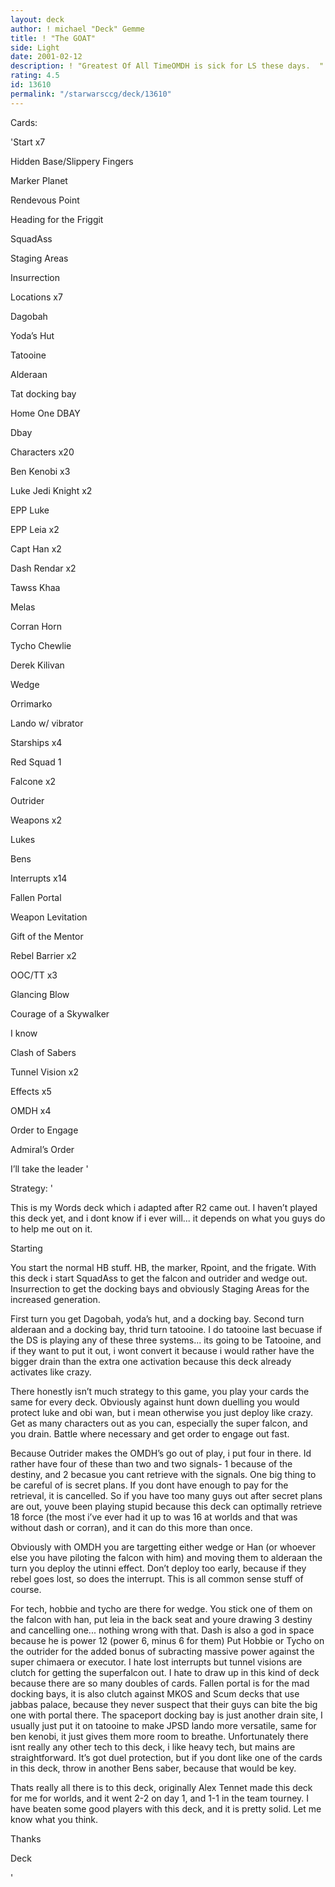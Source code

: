 ```yaml
---
layout: deck
author: ! michael "Deck" Gemme
title: ! "The GOAT"
side: Light
date: 2001-02-12
description: ! "Greatest Of All TimeOMDH is sick for LS these days.  "
rating: 4.5
id: 13610
permalink: "/starwarsccg/deck/13610"
---
```

Cards: 

'Start x7

Hidden Base/Slippery Fingers

Marker Planet

Rendevous Point

Heading for the Friggit

SquadAss

Staging Areas

Insurrection


Locations x7

Dagobah

Yoda’s Hut

Tatooine 

Alderaan

Tat docking bay

Home One DBAY

Dbay


Characters x20

Ben Kenobi x3

Luke Jedi Knight x2

EPP Luke 

EPP Leia x2

Capt Han x2

Dash Rendar x2

Tawss Khaa

Melas

Corran Horn

Tycho Chewlie

Derek Kilivan

Wedge

Orrimarko

Lando w/ vibrator


Starships x4

Red Squad 1

Falcone x2

Outrider


Weapons x2

Lukes

Bens


Interrupts x14

Fallen Portal

Weapon Levitation

Gift of the Mentor

Rebel Barrier x2

OOC/TT x3

Glancing Blow

Courage of a Skywalker

I know

Clash of Sabers

Tunnel Vision x2


Effects x5

OMDH x4

Order to Engage


Admiral’s Order

I’ll take the leader '

Strategy: '

This is my Words deck which i adapted after R2 came out.  I haven’t played this deck yet, and i dont know if i ever will... it depends on what you guys do to help me out on it.  


Starting

You start the normal HB stuff. HB, the marker, Rpoint, and the frigate.  With this deck i start SquadAss to get the falcon and outrider and wedge out.  Insurrection to get the docking bays and obviously Staging Areas for the increased generation.


First turn you get Dagobah, yoda’s hut, and a docking bay.  Second turn alderaan and a docking bay, thrid turn tatooine.  I do tatooine last becuase if the DS is playing any of these three systems... its going to be Tatooine, and if they want to put it out, i wont convert it because i would rather have the bigger drain than the extra one activation because this deck already activates like crazy. 


There honestly isn’t much strategy to this game, you play your cards the same for every deck.  Obviously against hunt down duelling you would protect luke and obi wan, but i mean otherwise you just deploy like crazy.  Get as many characters out as you can, especially the super falcon, and you drain.  Battle where necessary and get order to engage out fast.  


Because Outrider makes the OMDH’s go out of play, i put four in there.  Id rather have four of these than two and two signals- 1 because of the destiny, and 2 becasue you cant retrieve with the signals.  One big thing to be careful of is secret plans.  If you dont have enough to pay for the retrieval, it is cancelled.  So if you have too many guys out after secret plans are out, youve been playing stupid because this deck can optimally retrieve 18 force (the most i’ve ever had it up to was 16 at worlds and that was without dash or corran), and it can do this more than once.  



Obviously with OMDH you are targetting either wedge or Han (or whoever else you have piloting the falcon with him) and moving them to alderaan the turn you deploy the utinni effect.  Don’t deploy too early, because if they rebel goes lost, so does the interrupt.  This is all common sense stuff of course. 


For tech, hobbie and tycho are there for wedge.  You stick one of them on the falcon with han, put leia in the back seat and youre drawing 3 destiny and cancelling one... nothing wrong with that.  Dash is also a god in space because he is power 12 (power 6, minus 6 for them) Put Hobbie or Tycho on the outrider for the added bonus of subracting massive power against the super chimaera or executor.  I hate lost interrupts but tunnel visions are clutch for getting the superfalcon out.  I hate to draw up in this kind of deck because there are so many doubles of cards.  Fallen portal is for the mad docking bays, it is also clutch against MKOS and Scum decks that use jabbas palace, because they never suspect that their guys can bite the big one with portal there.  The spaceport docking bay is just another drain site, I usually just put it on tatooine to make JPSD lando more versatile, same for ben kenobi, it just gives them more room to breathe.  Unfortunately there isnt really any other tech to this deck, i like heavy tech, but mains are straightforward.  It’s got duel protection, but if you dont like one of the cards in this deck, throw in another Bens saber, because that would be key.  


Thats really all there is to this deck, originally Alex Tennet made this deck for me for worlds, and it went 2-2 on day 1, and 1-1 in the team tourney.  I have beaten some good players with this deck, and it is pretty solid.  Let me know what you think.

Thanks

Deck

'

